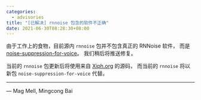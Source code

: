 ```yaml
---
categories:
  - advisories
title: "[已解决] rnnoise 包含的软件不正确"
date: 2021-06-30T08:28:30+08:00
---
```


由于工作上的食物，目前源内 `rnnoise` 包并不包含真正的 RNNoise 软件，
而是 [noise-suppression-for-voice](https://github.com/werman/noise-suppression-for-voice/)。
我们稍后将推送修复。

当前的 `rnnoise` 包更新后将使用来自 [Xiph.org](https://gitlab.xiph.org/xiph/rnnoise) 的源码，
而当前的 `rnnoise` 将以新包 `noise-suppression-for-voice` 代替。

----

— Mag Mell, Mingcong Bai
